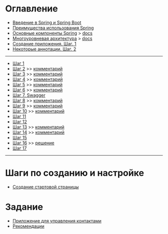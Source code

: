 # Оглавление
- [Введение в Spring и Spring Boot](./part-01.md)
- [Преимущества использования Spring](./part-02.md)
- [Основные компоненты Spring](./part-03.md) > [docs](https://docs.spring.io/spring-framework/docs/3.0.x/spring-framework-reference/html/overview.html)
- [Многоуровневая архитектура](./part-04.md) > [docs](https://www.oreilly.com/library/view/software-architecture-patterns/9781491971437/ch01.html)
- [Создание приложения. Шаг. 1](./create-app-1.md)
- [Некоторые аннотации. Шаг. 2](./create-app-2.md)

---

- [Шаг 1](./steps/step-01.md) 
- [Шаг 2](./steps/step-02.md) >> [комментарий](./steps/step-02theory.md)
- [Шаг 3](./steps/step-03.md) >> [комментарий](./steps/step-03theory.md)
- [Шаг 4](./steps/step-04.md) >> [комментарий](./steps/step-04theory.md)
- [Шаг 5](./steps/step-05.md) >> [комментарий](./steps/step-05theory.md)
- [Шаг 6](./steps/step-06.md) >> [комментарий](./steps/step-06theory.md)
- [Шаг 7. Swagger](./steps/step-07.md) 
- [Шаг 8](./steps/step-08.md) >> [комментарий](./steps/step-08theory.md)
- [Шаг 9](./steps/step-09.md) >> [комментарий](./steps/step-09theory.md)
- [Шаг 10](./steps/step-10.md) >> [комментарий](./steps/step-10theory.md)
- [Шаг 11](./steps/step-11.md)
- [Шаг 12](./steps/step-12.md)
- [Шаг 13](./steps/step-13.md) >> [комментарий](./steps/step-13theory.md)
- [Шаг 14](./steps/step-14.md) >> [комментарий](./steps/step-14theory.md)
- [Шаг 15](./steps/step-15.md)
- [Шаг 16](./steps/step-16.md) >> [решение](./steps/step-16solution.md)
- [Шаг 17](./steps/step-17.md)

---

# Шаги по созданию и настройке
- [Создание стартовой страницы](./steps/step-01.md)

# Задание
- [Приложение для управления контактами](./part-05.md)
- [Рекомендации](./project-structure.md)
